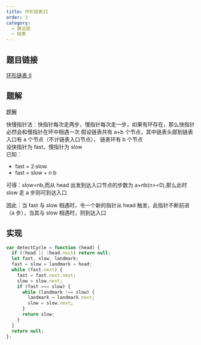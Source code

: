 ```yaml
---
title: 环形链表II
order: 3
category:
  - 算法题
  - 链表
---
```


## 题目链接

[环形链表 II](https://leetcode.cn/problems/linked-list-cycle-ii/solutions/12616/linked-list-cycle-ii-kuai-man-zhi-zhen-shuang-zhi-/)

## 题解

[题解](https://leetcode.cn/problems/linked-list-cycle-ii/solutions/12616/linked-list-cycle-ii-kuai-man-zhi-zhen-shuang-zhi-/)

快慢指针法：快指针每次走两步，慢指针每次走一步，如果有环存在，那么快指针必然会和慢指针在环中相遇一次
假设链表共有 a+b 个节点，其中链表头部到链表入口有 a 个节点（不计链表入口节点）， 链表环有 b 个节点  
设快指针为 fast，慢指针为 slow  
已知：

- fast = 2·slow
- fast = slow + n·b

可得：slow=nb,而从 head 出发到达入口节点的步数为 a+nb(n>=0),那么此时 slow 走 a 步则可到达入口

因此：当 fast 与 slow 相遇时，令一个新的指针从 head 触发，此指针不断前进（a 步），当其与 slow 相遇时，则到达入口

## 实现

```js
var detectCycle = function (head) {
  if (!head || !head.next) return null;
  let fast, slow, landmark;
  fast = slow = landmark = head;
  while (fast.next) {
    fast = fast.next.next;
    slow = slow.next;
    if (fast === slow) {
      while (landmark !== slow) {
        landmark = landmark.next;
        slow = slow.next;
      }
      return slow;
    }
  }
  return null;
};
```
